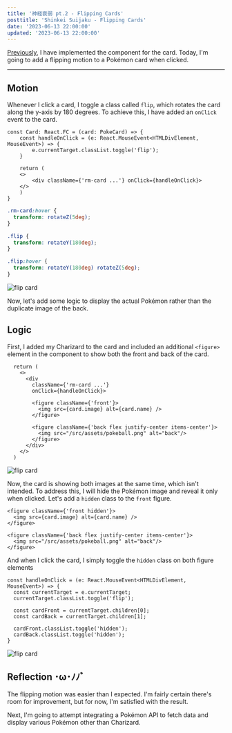 ```yaml
---
title: '神経衰弱 pt.2 - Flipping Cards'
posttitle: 'Shinkei Suijaku - Flipping Cards'
date: '2023-06-13 22:00:00'
updated: '2023-06-13 22:00:00'
---
```


[Previously](./shinkei-suijaku-project-setup), I have implemented the component for the card.
Today, I'm going to add a flipping motion to a Pokémon card when clicked.

---

## Motion

Whenever I click a card, I toggle a class called `flip`, which rotates the card along 
the y-axis by 180 degrees. To achieve this, I have added an `onClick` event to the card.

```tsx
const Card: React.FC = (card: PokeCard) => {
    const handleOnClick = (e: React.MouseEvent<HTMLDivElement, MouseEvent>) => {
        e.currentTarget.classList.toggle('flip');
    }

    return (
    <>
        <div className={'rm-card ...'} onClick={handleOnClick}>
    </>
    )
}
```

```css
.rm-card:hover {
  transform: rotateZ(5deg);
}

.flip {
  transform: rotateY(180deg);
}

.flip:hover {
  transform: rotateY(180deg) rotateZ(5deg);
}
```

![flip card](/images/pokecard-flip.gif)

Now, let's add some logic to display the actual Pokémon rather than the duplicate image of the back.

## Logic

First, I added my Charizard to the card and included an additional `<figure>` element 
in the component to show both the front and back of the card.

```tsx
  return (
    <>
      <div 
        className={'rm-card ...'}
        onClick={handleOnClick}>

        <figure className={'front'}>
          <img src={card.image} alt={card.name} />
        </figure>
        
        <figure className={'back flex justify-center items-center'}>
          <img src="/src/assets/pokeball.png" alt="back"/>
        </figure>
      </div>
    </>
  )
```

![flip card](/images/pokecard-flip-2.gif)

Now, the card is showing both images at the same time, which isn't intended. 
To address this, I will hide the Pokémon image and reveal it only when clicked. 
Let's add a `hidden` class to the `front` figure.

```tsx
<figure className={'front hidden'}>
  <img src={card.image} alt={card.name} />
</figure>

<figure className={'back flex justify-center items-center'}>
  <img src="/src/assets/pokeball.png" alt="back"/>
</figure>
```

And when I click the card, I simply toggle the `hidden` class on both figure elements

```tsx
const handleOnClick = (e: React.MouseEvent<HTMLDivElement, MouseEvent>) => {
  const currentTarget = e.currentTarget;
  currentTarget.classList.toggle('flip');

  const cardFront = currentTarget.children[0];
  const cardBack = currentTarget.children[1];

  cardFront.classList.toggle('hidden');
  cardBack.classList.toggle('hidden');
}
```

![flip card](/images/pokecard-flip-3.gif)

## Reflection ･ω･ﾉﾉﾞ

The flipping motion was easier than I expected. I'm fairly certain there's room for 
improvement, but for now, I'm satisfied with the result.

Next, I'm going to attempt integrating a Pokémon API to fetch data and display various 
Pokémon other than Charizard.
